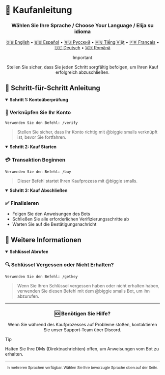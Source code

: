 # 🛒 Kaufanleitung

<div align="center">
  
  <h3>Wählen Sie Ihre Sprache / Choose Your Language / Elija su idioma</h3>
  
  <a href="README2.md">🇬🇧 English</a> •
  <a href="README2.es.md">🇪🇸 Español</a> •
  <a href="README2.ru.md">🇷🇺 Русский</a> •
  <a href="README2.vn.md">🇻🇳 Tiếng Việt</a> •
  <a href="README2.fr.md">🇫🇷 Français</a> •
  <a href="README2.de.md">🇩🇪 Deutsch</a> •
  <a href="README2.ro.md">🇷🇴 Română</a>
  
  > [!IMPORTANT]
  > Stellen Sie sicher, dass Sie jeden Schritt sorgfältig befolgen, um Ihren Kauf erfolgreich abzuschließen.

</div>

## 📝 Schritt-für-Schritt Anleitung

<details open>
<summary><b>Schritt 1: Kontoüberprüfung</b></summary>

### 🔐 Verknüpfen Sie Ihr Konto
```
Verwenden Sie den Befehl: /verify
```
> Stellen Sie sicher, dass Ihr Konto richtig mit @biggie smalls verknüpft ist, bevor Sie fortfahren.

</details>

<details open>
<summary><b>Schritt 2: Kauf Starten</b></summary>

### 💳 Transaktion Beginnen
```
Verwenden Sie den Befehl: /buy
```
> Dieser Befehl startet Ihren Kaufprozess mit @biggie smalls.

</details>

<details open>
<summary><b>Schritt 3: Kauf Abschließen</b></summary>

### ✅ Finalisieren
- Folgen Sie den Anweisungen des Bots
- Schließen Sie alle erforderlichen Verifizierungsschritte ab
- Warten Sie auf die Bestätigungsnachricht

</details>

## 🔑 Weitere Informationen

<details open>
<summary><b>Schlüssel Abrufen</b></summary>

### 🔍 Schlüssel Vergessen oder Nicht Erhalten?
```
Verwenden Sie den Befehl: /getkey
```
> Wenn Sie Ihren Schlüssel vergessen haben oder nicht erhalten haben, verwenden Sie diesen Befehl mit dem @biggie smalls Bot, um ihn abzurufen.

</details>

---

<div align="center">

### 🆘 Benötigen Sie Hilfe?
Wenn Sie während des Kaufprozesses auf Probleme stoßen,
kontaktieren Sie unser Support-Team über Discord.

</div>

> [!TIP]
> Halten Sie Ihre DMs (Direktnachrichten) offen, um Anweisungen vom Bot zu erhalten.

---

<div align="center">
  <sub>In mehreren Sprachen verfügbar. Wählen Sie Ihre bevorzugte Sprache oben auf der Seite.</sub>
</div> 
